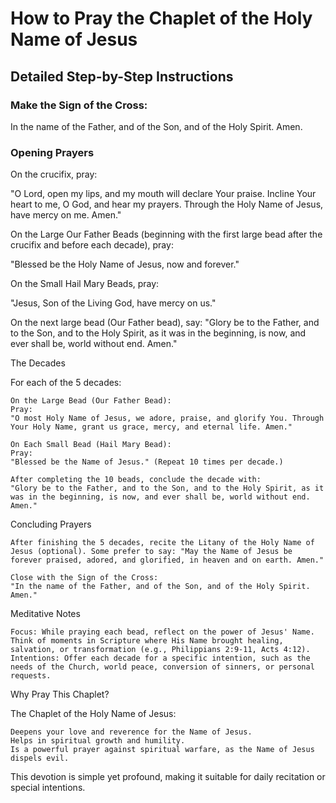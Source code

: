 
# How to Pray the Chaplet of the Holy Name of Jesus

## Detailed Step-by-Step Instructions

### Make the Sign of the Cross:

In the name of the Father, and of the Son, and of the Holy Spirit. Amen.

### Opening Prayers

On the crucifix, pray:

"O Lord, open my lips, and my mouth will declare Your praise. Incline Your heart to me, O God, and hear my prayers. Through the Holy Name of Jesus, have mercy on me. Amen."

On the Large Our Father Beads (beginning with the first large bead after the crucifix and before each decade), pray:

"Blessed be the Holy Name of Jesus, now and forever."

On the Small Hail Mary Beads, pray:

"Jesus, Son of the Living God, have mercy on us."

On the next large bead (Our Father bead), say:
"Glory be to the Father, and to the Son, and to the Holy Spirit, as it was in the beginning, is now, and ever shall be, world without end. Amen."

The Decades

For each of the 5 decades:

    On the Large Bead (Our Father Bead):
    Pray:
    "O most Holy Name of Jesus, we adore, praise, and glorify You. Through Your Holy Name, grant us grace, mercy, and eternal life. Amen."

    On Each Small Bead (Hail Mary Bead):
    Pray:
    "Blessed be the Name of Jesus." (Repeat 10 times per decade.)

    After completing the 10 beads, conclude the decade with:
    "Glory be to the Father, and to the Son, and to the Holy Spirit, as it was in the beginning, is now, and ever shall be, world without end. Amen."

Concluding Prayers

    After finishing the 5 decades, recite the Litany of the Holy Name of Jesus (optional). Some prefer to say: "May the Name of Jesus be forever praised, adored, and glorified, in heaven and on earth. Amen."

    Close with the Sign of the Cross:
    "In the name of the Father, and of the Son, and of the Holy Spirit. Amen."

Meditative Notes

    Focus: While praying each bead, reflect on the power of Jesus' Name. Think of moments in Scripture where His Name brought healing, salvation, or transformation (e.g., Philippians 2:9-11, Acts 4:12).
    Intentions: Offer each decade for a specific intention, such as the needs of the Church, world peace, conversion of sinners, or personal requests.

Why Pray This Chaplet?

The Chaplet of the Holy Name of Jesus:

    Deepens your love and reverence for the Name of Jesus.
    Helps in spiritual growth and humility.
    Is a powerful prayer against spiritual warfare, as the Name of Jesus dispels evil.

This devotion is simple yet profound, making it suitable for daily recitation or special intentions.
